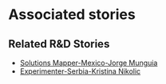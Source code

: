 # Associated stories

<!-- !!DO NOT REMOVE!! start autogenerated hyperlinks -->
## Related R&D Stories
- [Solutions Mapper\-Mexico\-Jorge Munguia](/stories/?doc=SolutionMappers_MEX)
- [Experimenter\-Serbia\-Kristina Nikolic](/stories/?doc=Experimenters_SRB)
<!-- !!DO NOT REMOVE!! end autogenerated hyperlinks -->